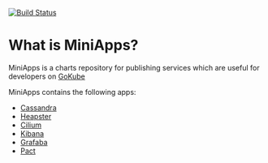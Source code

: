 [![Build Status](https://api.travis-ci.com/gemalto/miniapps.svg?branch=master)](https://travis-ci.com/gokube/miniapps)

# What is MiniApps?

MiniApps is a charts repository for publishing services which are useful for developers on [GoKube](https://github.com/gemalto/gokube)

MiniApps contains the following apps:
* [Cassandra](https://github.com/gemalto/miniapps/charts/cassandra)
* [Heapster](https://github.com/gemalto/miniapps/charts/heapster)
* [Cilium](https://github.com/gemalto/miniapps/charts/cilium)
* [Kibana](https://github.com/gemalto/miniapps/charts/kibana)
* [Grafaba](https://github.com/gemalto/miniapps/charts/grafana)
* [Pact](https://github.com/gemalto/miniapps/charts/pact)
